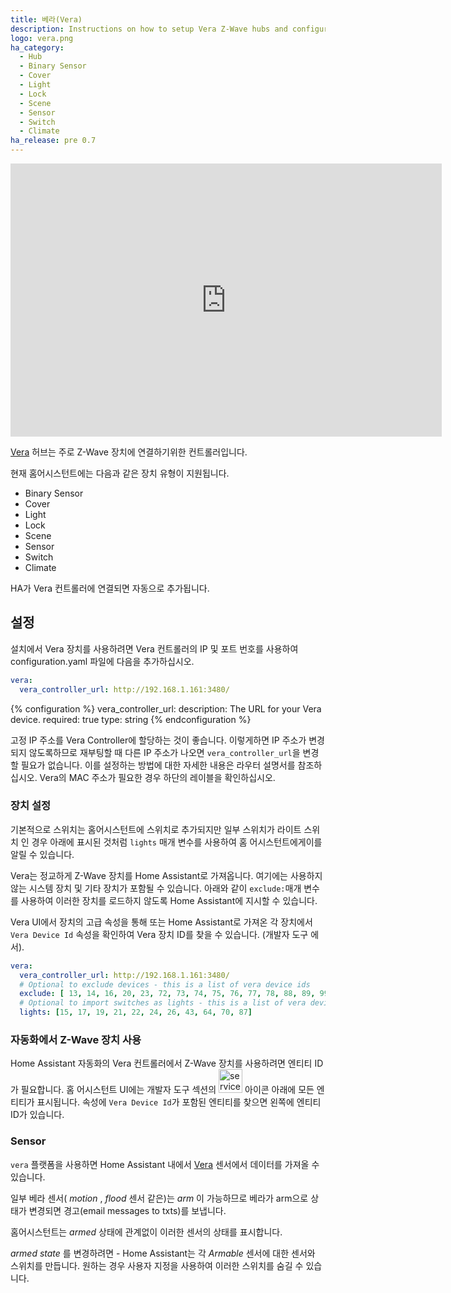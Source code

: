 ```yaml
---
title: 베라(Vera)
description: Instructions on how to setup Vera Z-Wave hubs and configure devices within Home Assistant.
logo: vera.png
ha_category:
  - Hub
  - Binary Sensor
  - Cover
  - Light
  - Lock
  - Scene
  - Sensor
  - Switch
  - Climate
ha_release: pre 0.7
---
```


<iframe width="690" height="437" src="https://www.youtube.com/embed/thBwWReWGpc" frameborder="0" allow="accelerometer; autoplay; encrypted-media; gyroscope; picture-in-picture" allowfullscreen></iframe>

[Vera](https://getvera.com/) 허브는 주로 Z-Wave 장치에 연결하기위한 컨트롤러입니다.

현재 홈어시스턴트에는 다음과 같은 장치 유형이 지원됩니다.

- Binary Sensor
- Cover
- Light
- Lock
- Scene
- Sensor
- Switch
- Climate

HA가 Vera 컨트롤러에 연결되면 자동으로 추가됩니다.

## 설정

설치에서 Vera 장치를 사용하려면 Vera 컨트롤러의 IP 및 포트 번호를 사용하여 configuration.yaml 파일에 다음을 추가하십시오.

```yaml
vera:
  vera_controller_url: http://192.168.1.161:3480/
```

{% configuration %}
vera_controller_url:
  description: The URL for your Vera device.
  required: true
  type: string
{% endconfiguration %}

<div class='note'>

  고정 IP 주소를 Vera Controller에 할당하는 것이 좋습니다. 이렇게하면 IP 주소가 변경되지 않도록하므로 재부팅할 때 다른 IP 주소가 나오면 `vera_controller_url`을 변경할 필요가 없습니다. 이를 설정하는 방법에 대한 자세한 내용은 라우터 설명서를 참조하십시오. Vera의 MAC 주소가 필요한 경우 하단의 레이블을 확인하십시오.

</div>

### 장치 설정

기본적으로 스위치는 홈어시스턴트에 스위치로 추가되지만 일부 스위치가 라이트 스위치 인 경우 아래에 표시된 것처럼 `lights` 매개 변수를 사용하여 홈 어시스턴트에게이를 알릴 수 있습니다.

Vera는 정교하게 Z-Wave 장치를 Home Assistant로 가져옵니다. 여기에는 사용하지 않는 시스템 장치 및 기타 장치가 포함될 수 있습니다. 아래와 같이 `exclude:`매개 변수를 사용하여 이러한 장치를 로드하지 않도록 Home Assistant에 지시할 수 있습니다.

Vera UI에서 장치의 고급 속성을 통해 또는 Home Assistant로 가져온 각 장치에서 `Vera Device Id` 속성을 확인하여 Vera 장치 ID를 찾을 수 있습니다. (개발자 도구 에서).

```yaml
vera:
  vera_controller_url: http://192.168.1.161:3480/
  # Optional to exclude devices - this is a list of vera device ids
  exclude: [ 13, 14, 16, 20, 23, 72, 73, 74, 75, 76, 77, 78, 88, 89, 99]
  # Optional to import switches as lights - this is a list of vera device ids
  lights: [15, 17, 19, 21, 22, 24, 26, 43, 64, 70, 87]
```

### 자동화에서 Z-Wave 장치 사용

Home Assistant 자동화의 Vera 컨트롤러에서 Z-Wave 장치를 사용하려면 엔티티 ID가 필요합니다. 
홈 어시스턴트 UI에는 개발자 도구 섹션의 <img src='/images/screenshots/developer-tool-states-icon.png' alt='service developer tool icon' class="no-shadow" height="38" /> 아이콘 아래에 모든 엔티티가 표시됩니다. 속성에 `Vera Device Id`가 포함된 엔티티를 찾으면 왼쪽에 엔티티 ID가 있습니다.

### Sensor

`vera` 플랫폼을 사용하면 Home Assistant 내에서 [Vera](https://getvera.com/) 센서에서 데이터를 가져올 수 있습니다.

일부 베라 센서( _motion_ , _flood_ 센서 같은)는 _arm_ 이 가능하므로 베라가 arm으로 상태가 변경되면 경고(email messages to txts)를 보냅니다. 

홈어시스턴트는 _armed_ 상태에 관계없이 이러한 센서의 상태를 표시합니다.

_armed state_ 를 변경하려면 - Home Assistant는 각 _Armable_ 센서에 대한 센서와 스위치를 만듭니다. 원하는 경우 사용자 지정을 사용하여 이러한 스위치를 숨길 수 있습니다.